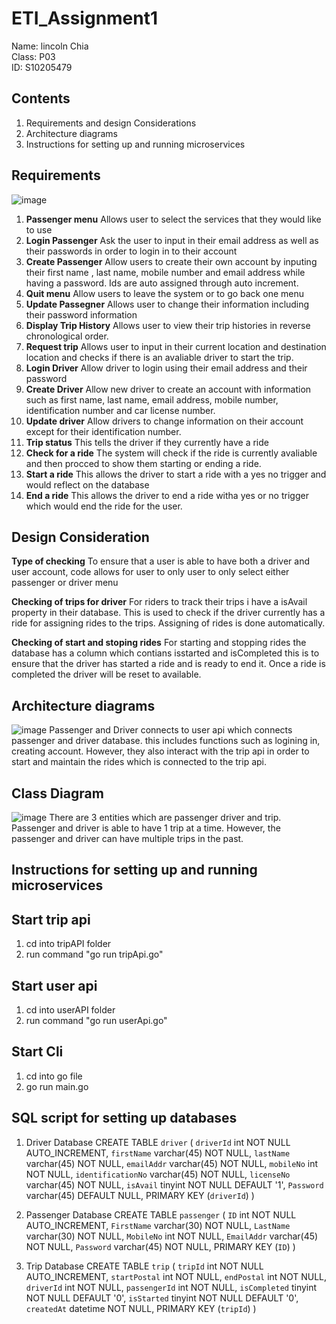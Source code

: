 # ETI_Assignment1

Name: lincoln Chia<br />
Class: P03<br />
ID: S10205479<br />

## Contents
1. Requirements and design Considerations
2. Architecture diagrams
3. Instructions for setting up and running microservices

## Requirements 
![image](https://user-images.githubusercontent.com/73088199/208426491-ff3294b5-78bf-4dae-8e76-35a9213e2580.png)
1. **Passenger menu** Allows user to select the services that they would like to use
2. **Login Passenger** Ask the user to input in their email address as well as their passwords in order to login in to their account
3. **Create Passenger** Allow users to create their own account by inputing their first name , last name, mobile number and email address while having a password. Ids are auto assigned through auto increment.
4. **Quit menu** Allow users to leave the system or to go back one menu
5. **Update Passegner** Allows user to change their information including their password information 
6. **Display Trip History** Allows user to view their trip histories in reverse chronological order.
7. **Request trip** Allows user to input in their current location and destination location and checks if there is an avaliable driver to start the trip.
8. **Login Driver** Allow driver to login using their email address and their password
9. **Create Driver** Allow new driver to create an account with information such as first name, last name, email address, mobile number, identification number and car license number. 
10. **Update driver** Allow drivers to change information on their account except for their identification number. 
11. **Trip status** This tells the driver if they currently have a ride 
12. **Check for a ride** The system will check if the ride is currently avaliable and then procced to show them starting or ending a ride.
13. **Start a ride** This allows the driver to start a ride with a yes no trigger and would reflect on the database 
14. **End a ride** This allows the driver to end a ride witha yes or no trigger which would end the ride for the user.

## Design Consideration 
**Type of checking** 
To ensure that a user is able to have both a driver and user account, code allows for user to only user to only select either passenger or driver menu

**Checking of trips for driver**
For riders to track their trips i have a isAvail property in their database. This is used to check if the driver currently has a ride for assigning rides to the trips. Assigning of rides is done automatically.

**Checking of start and stoping rides** 
For starting and stopping rides the database has a column which contians isstarted and isCompleted this is to ensure that the driver has started a ride and is ready to end it. Once a ride is completed the driver will be reset to available.


## Architecture diagrams 
![image](https://user-images.githubusercontent.com/73088199/208431452-169584aa-522b-4200-9e01-23eb20ed3b86.png)
Passenger and Driver connects to user api which connects passenger and driver database. this includes functions such as logining in, creating account. However, they also interact with the trip api in order to start and maintain the rides which is connected to the trip api. 


## Class Diagram
![image](https://user-images.githubusercontent.com/73088199/208432853-b223f1fc-8ca2-4d90-840e-f2f1ce2fab5c.png)
There are 3 entities which are passenger driver and trip. Passenger and driver is able to have 1 trip at a time. However, the passenger and driver can have multiple trips in the past.

## Instructions for setting up and running microservices
## Start trip api
1. cd into tripAPI folder
2. run command "go run tripApi.go"

## Start user api
1. cd into userAPI folder
2. run command "go run userApi.go"

## Start Cli 
1. cd into go file
2. go run main.go

## SQL script for setting up databases
1. Driver Database
CREATE TABLE `driver` (
  `driverId` int NOT NULL AUTO_INCREMENT,
  `firstName` varchar(45) NOT NULL,
  `lastName` varchar(45) NOT NULL,
  `emailAddr` varchar(45) NOT NULL,
  `mobileNo` int NOT NULL,
  `identificationNo` varchar(45) NOT NULL,
  `licenseNo` varchar(45) NOT NULL,
  `isAvail` tinyint NOT NULL DEFAULT '1',
  `Password` varchar(45) DEFAULT NULL,
  PRIMARY KEY (`driverId`)
)

2. Passenger Database
CREATE TABLE `passenger` (
  `ID` int NOT NULL AUTO_INCREMENT,
  `FirstName` varchar(30) NOT NULL,
  `LastName` varchar(30) NOT NULL,
  `MobileNo` int NOT NULL,
  `EmailAddr` varchar(45) NOT NULL,
  `Password` varchar(45) NOT NULL,
  PRIMARY KEY (`ID`)
)

3. Trip Database
CREATE TABLE `trip` (
  `tripId` int NOT NULL AUTO_INCREMENT,
  `startPostal` int NOT NULL,
  `endPostal` int NOT NULL,
  `driverId` int NOT NULL,
  `passengerId` int NOT NULL,
  `isCompleted` tinyint NOT NULL DEFAULT '0',
  `isStarted` tinyint NOT NULL DEFAULT '0',
  `createdAt` datetime NOT NULL,
  PRIMARY KEY (`tripId`)
)

